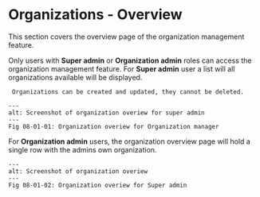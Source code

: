 # Organizations - Overview

This section covers the overview page of the organization management feature.

Only users with **Super admin** or **Organization admin** roles can access the organization management feature. 
For **Super admin** user a list will all organizations available will be displayed.

```{note}
 Organizations can be created and updated, they cannot be deleted. 
```

```{figure} images/organization_overview_super_admin.png
---
alt: Screenshot of organization overiew for super admin
---
Fig 08-01-01: Organization overiew for Organization manager
```

For **Organization admin** users, the organization overview page will hold a single row with the admins own organization. 

```{figure} images/organization_overview.png
---
alt: Screenshot of organization overiew
---
Fig 08-01-02: Organization overiew for Super admin
```


